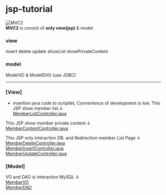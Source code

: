 # jsp-tutorial
![MVC2](https://user-images.githubusercontent.com/70089259/132357704-02077372-9fec-4d85-b44d-5e0ae8a4fa66.png)  
**MVC2** is consist of **only view(jsp)** & model 

### view
insert delete update showList showPrivateContent
### model
ModelVO & ModelDVO (use JDBC)

---
### [View]
* insertion java code to scriptlet, Convenience of development is low. 
This JSP show member list.↓     
[MemberListController.java](https://github.com/moo-on/jsp-tutorial/blob/MVC2/WebContent/member/memberList.jsp)  

This JSP show member private content.↓     
[MemberContentController.java](https://github.com/moo-on/jsp-tutorial/blob/MVC2/WebContent/member/memberContent.jsp)   

This JSP only interaction DB. and Redirection member List Page ↓  
[MemberDeleteController.java](https://github.com/moo-on/jsp-tutorial/blob/MVC2/WebContent/member/memberDelete.jsp)  
[MemberInsertController.java](https://github.com/moo-on/jsp-tutorial/blob/MVC2/WebContent/member/memberInsert.jsp)  
[MemberUpdateController.java](https://github.com/moo-on/jsp-tutorial/blob/MVC2/WebContent/member/memberUpdate.jsp)  

### [Model]
VO and DAO is interaction MySQL ↓  
[MemberVO](https://github.com/moo-on/jsp-tutorial/blob/MVC2/src/com/web/model/MemberVO.java)   
[MemberDAO](https://github.com/moo-on/jsp-tutorial/blob/MVC2/src/com/web/model/MemberDAO.java)  
